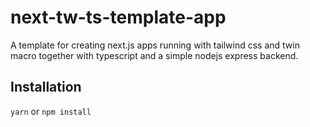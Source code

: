 # next-tw-ts-template-app
A template for creating next.js apps running with tailwind css and twin macro together with typescript and a simple nodejs express backend.

## Installation
```yarn``` or ```npm install```

